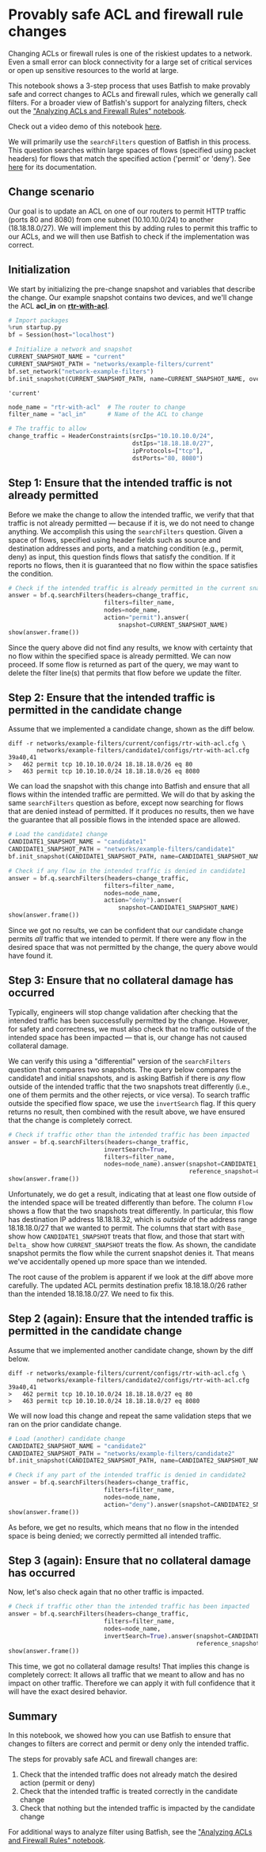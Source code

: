 # Provably safe ACL and firewall rule changes

Changing ACLs or firewall rules is one of the riskiest updates to a network. Even a small error can block connectivity for a large set of critical services or open up sensitive resources to the world at large. 

This notebook shows a 3-step process that uses Batfish to make provably safe and correct changes to ACLs and firewall rules, which we generally call filters. For a broader view of Batfish's support for analyzing filters, check out the ["Analyzing ACLs and Firewall Rules" notebook](https://github.com/batfish/pybatfish/blob/master/jupyter_notebooks/Analyzing%20ACLs%20and%20Firewall%20Rules.ipynb).

Check out a video demo of this notebook [here](https://www.youtube.com/watch?v=MJYLVL9UOWk).

We will primarily use the `searchFilters` question of Batfish in this process. This question searches within large spaces of flows (specified using packet headers) for flows that match the specified action ('permit' or 'deny'). See [here](https://pybatfish.readthedocs.io/en/latest/notebooks/filters.html#Search-Filters) for its documentation.

## Change scenario

Our goal is to update an ACL on one of our routers to permit HTTP traffic (ports 80 and 8080) from one subnet (10.10.10.0/24) to another (18.18.18.0/27). We will implement this by adding rules to permit this traffic to our ACLs, and we will then use Batfish to check if the implementation was correct.

## Initialization

We start by initializing the pre-change snapshot and variables that describe the change. Our example snapshot contains two devices, and we'll change the ACL **acl_in** on [**rtr-with-acl**](https://github.com/batfish/pybatfish/blob/master/jupyter_notebooks/networks/example-filters/current/configs/rtr-with-acl.cfg). 


```python
# Import packages
%run startup.py 
bf = Session(host="localhost")

# Initialize a network and snapshot
CURRENT_SNAPSHOT_NAME = "current"
CURRENT_SNAPSHOT_PATH = "networks/example-filters/current"
bf.set_network("network-example-filters")
bf.init_snapshot(CURRENT_SNAPSHOT_PATH, name=CURRENT_SNAPSHOT_NAME, overwrite=True)
```




    'current'




```python
node_name = "rtr-with-acl"  # The router to change
filter_name = "acl_in"      # Name of the ACL to change

# The traffic to allow
change_traffic = HeaderConstraints(srcIps="10.10.10.0/24",
                                   dstIps="18.18.18.0/27",
                                   ipProtocols=["tcp"],
                                   dstPorts="80, 8080")
```

## Step 1:  Ensure that the intended traffic is not already permitted

Before we make the change to allow the intended traffic, we verify that that traffic is not already permitted — because if it is, we do not need to change anything. We accomplish this using the `searchFilters` question. Given a space of flows, specified using header fields such as source and destination addresses and ports, and a matching condition (e.g., permit, deny) as input, this question finds flows that satisfy the condition. If it reports no flows, then it is guaranteed that no flow within the space satisfies the condition. 


```python
# Check if the intended traffic is already permitted in the current snapshot
answer = bf.q.searchFilters(headers=change_traffic,
                           filters=filter_name,
                           nodes=node_name,
                           action="permit").answer(
                               snapshot=CURRENT_SNAPSHOT_NAME)
show(answer.frame())
```



Since the query above did not find any results, we know with certainty that no flow within the specified space is already permitted. We can now proceed. If some flow is returned as part of the query, we may want to delete the filter line(s) that permits that flow before we update the filter.

## Step 2: Ensure that the intended traffic is permitted in the candidate change

Assume that we implemented a candidate change, shown as the diff below.
```
diff -r networks/example-filters/current/configs/rtr-with-acl.cfg \ 
        networks/example-filters/candidate1/configs/rtr-with-acl.cfg
39a40,41
>   462 permit tcp 10.10.10.0/24 18.18.18.0/26 eq 80   
>   463 permit tcp 10.10.10.0/24 18.18.18.0/26 eq 8080   
```

We can load the snapshot with this change into Batfish and ensure that all flows within the intended traffic are permitted. We will do that by asking the same `searchFilters` question as before, except now searching for flows that are denied instead of permitted. If it produces no results, then we have the guarantee that all possible flows in the intended space are allowed.


```python
# Load the candidate1 change
CANDIDATE1_SNAPSHOT_NAME = "candidate1"
CANDIDATE1_SNAPSHOT_PATH = "networks/example-filters/candidate1"
bf.init_snapshot(CANDIDATE1_SNAPSHOT_PATH, name=CANDIDATE1_SNAPSHOT_NAME, overwrite=True)

# Check if any flow in the intended traffic is denied in candidate1
answer = bf.q.searchFilters(headers=change_traffic,
                           filters=filter_name,
                           nodes=node_name,
                           action="deny").answer(
                               snapshot=CANDIDATE1_SNAPSHOT_NAME)
show(answer.frame())
```



Since we got no results, we can be confident that our candidate change permits *all* traffic that we intended to permit. If there were any flow in the desired space that was not permitted by the change, the query above would have found it.

## Step 3: Ensure that no collateral damage has occurred

Typically, engineers will stop change validation after checking that the intended traffic has been successfully permitted by the change. However, for safety and correctness, we must also check that no traffic outside of the intended space has been impacted — that is, our change has not caused collateral damage.

We can verify this using a "differential" version of the `searchFilters` question that compares two snapshots. The query below compares the candidate1 and initial snapshots, and is asking Batfish if there is *any* flow outside of the intended traffic that the two snapshots treat differently (i.e., one of them permits and the other rejects, or vice versa). To search traffic outside the specified flow space, we use the `invertSearch` flag. If this query returns no result, then combined with the result above, we have ensured that the change is completely correct.


```python
# Check if traffic other than the intended traffic has been impacted
answer = bf.q.searchFilters(headers=change_traffic,
                           invertSearch=True,
                           filters=filter_name,
                           nodes=node_name).answer(snapshot=CANDIDATE1_SNAPSHOT_NAME,
                                                   reference_snapshot=CURRENT_SNAPSHOT_NAME)
show(answer.frame())
```



Unfortunately, we do get a result, indicating that at least one flow outside of the intended space will be treated differently than before. The column `Flow` shows a flow that the two snapshots treat differently. In particular, this flow has destination IP address 18.18.18.32, which is *outside* of the address range 18.18.18.0/27 that we wanted to permit. The columns that start with `Base_` show how `CANDIDATE1_SNAPSHOT` treats that flow, and those that start with `Delta_` show how `CURRENT_SNAPSHOT` treats the flow. As shown, the candidate snapshot permits the flow while the current snapshot denies it. That means we've accidentally opened up more space than we intended.

The root cause of the problem is apparent if we look at the diff above more carefully. The updated ACL permits destination prefix 18.18.18.0/26 rather than the intended 18.18.18.0/27. We need to fix this.

## Step 2 (again): Ensure that the intended traffic is permitted in the candidate change

Assume that we implemented another candidate change, shown by the diff below.
```
diff -r networks/example-filters/current/configs/rtr-with-acl.cfg \ 
        networks/example-filters/candidate2/configs/rtr-with-acl.cfg
39a40,41
>   462 permit tcp 10.10.10.0/24 18.18.18.0/27 eq 80   
>   463 permit tcp 10.10.10.0/24 18.18.18.0/27 eq 8080   
```

We will now load this change and repeat the same validation steps that we ran on the prior candidate change.


```python
# Load (another) candidate change
CANDIDATE2_SNAPSHOT_NAME = "candidate2"
CANDIDATE2_SNAPSHOT_PATH = "networks/example-filters/candidate2"
bf.init_snapshot(CANDIDATE2_SNAPSHOT_PATH, name=CANDIDATE2_SNAPSHOT_NAME, overwrite=True)

# Check if any part of the intended traffic is denied in candidate2
answer = bf.q.searchFilters(headers=change_traffic,
                           filters=filter_name,
                           nodes=node_name,
                           action="deny").answer(snapshot=CANDIDATE2_SNAPSHOT_NAME)
show(answer.frame())
```



As before, we get no results, which means that no flow in the intended space is being denied; we correctly permitted all intended traffic. 

## Step 3 (again): Ensure that no collateral damage has occurred

Now, let's also check again that no other traffic is impacted.


```python
# Check if traffic other than the intended traffic has been impacted
answer = bf.q.searchFilters(headers=change_traffic,
                           filters=filter_name,
                           nodes=node_name,
                           invertSearch=True).answer(snapshot=CANDIDATE2_SNAPSHOT_NAME,
                                                     reference_snapshot=CURRENT_SNAPSHOT_NAME)
show(answer.frame())
```


This time, we got no collateral damage results! That implies this change is completely correct: It allows all traffic that we meant to allow and has no impact on other traffic. Therefore we can apply it with full confidence that it will have the exact desired behavior.

## Summary

In this notebook, we showed how you can use Batfish to ensure that changes to filters are correct and permit or deny only the intended traffic. 

The steps for provably safe ACL and firewall changes are:
1. Check that the intended traffic does not already match the desired action (permit or deny)
2. Check that the intended traffic is treated correctly in the candidate change
3. Check that nothing but the intended traffic is impacted by the candidate change

For additional ways to analyze filter using Batfish, see the ["Analyzing ACLs and Firewall Rules" notebook](https://github.com/batfish/pybatfish/blob/master/jupyter_notebooks/Analyzing%20ACLs%20and%20Firewall%20Rules.ipynb).
